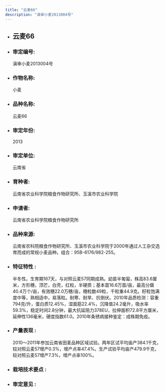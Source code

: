 ```yaml
---
title: "云麦66"
description: "滇审小麦2013004号"
---
```

* ## 云麦66
* ###  审定编号:  
   滇审小麦2013004号

*  ### 作物名称:  
   小麦

*   ###  品种名称: 
    云麦66

*   ### 审定年份: 
    2013

*   ### 审定单位:  
    云南省

*   ### 育种者:  
    云南省农业科学院粮食作物研究所、玉溪市农业科学院

*   ### 申请者:  
    云南省农业科学院粮食作物研究所

*   ### 品种来源:  
    云南省农科院粮食作物研究所、玉溪市农业科学院于2000年通过人工杂交选育而成的常规小麦品种。组合：95B-6176/982-255。

*   ### 特征特性 : 
    半冬性。生育期167天，与对照云麦57同期成熟。幼苗半匍匐，株高83.6厘米，方形穗，顶芒，白壳，红粒，半硬质；基本苗16.6万苗/亩，最高分蘖40.4万个/亩，有效穗22.0万穗/亩，穗粒数49粒，千粒重44.9克。籽粒饱满度中等，熟相适中，易落粒。耐寒、耐旱、抗倒伏。2010年品质检测：容重794克/升，蛋白质12.45%，湿面筋22.4%，沉降值24.2毫升，吸水率59.3%，稳定时间2.8分钟，最大抗延阻力378EU，拉伸面积72.8平方厘米，延伸性136毫米，硬度指数61.0。2010年条锈病接种鉴定：成株期免疫。

*   ### 产量表现 : 
    2010～2011年参加云南省田麦品种区域试验。两年区试平均亩产384.1千克，较对照云麦57增产0.3%，增产点率47.4%。生产试验平均亩产479.9千克，较对照云麦57增产7.3%，增产点率100%。

*   ### 栽培技术要点 : 
    

*   ### 审定意见 : 
    
